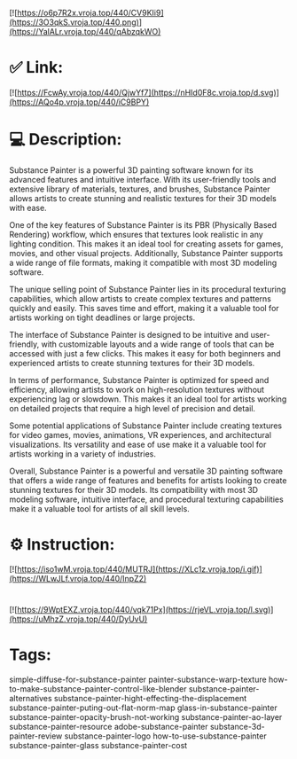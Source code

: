 [![https://o6p7R2x.vroja.top/440/CV9KIi9](https://3O3qkS.vroja.top/440.png)](https://YalALr.vroja.top/440/qAbzqkWO)
# ✅ Link:
[![https://FcwAy.vroja.top/440/QjwYf7](https://nHId0F8c.vroja.top/d.svg)](https://AQo4p.vroja.top/440/iC9BPY)
# 💻 Description:
Substance Painter is a powerful 3D painting software known for its advanced features and intuitive interface. With its user-friendly tools and extensive library of materials, textures, and brushes, Substance Painter allows artists to create stunning and realistic textures for their 3D models with ease.

One of the key features of Substance Painter is its PBR (Physically Based Rendering) workflow, which ensures that textures look realistic in any lighting condition. This makes it an ideal tool for creating assets for games, movies, and other visual projects. Additionally, Substance Painter supports a wide range of file formats, making it compatible with most 3D modeling software.

The unique selling point of Substance Painter lies in its procedural texturing capabilities, which allow artists to create complex textures and patterns quickly and easily. This saves time and effort, making it a valuable tool for artists working on tight deadlines or large projects.

The interface of Substance Painter is designed to be intuitive and user-friendly, with customizable layouts and a wide range of tools that can be accessed with just a few clicks. This makes it easy for both beginners and experienced artists to create stunning textures for their 3D models.

In terms of performance, Substance Painter is optimized for speed and efficiency, allowing artists to work on high-resolution textures without experiencing lag or slowdown. This makes it an ideal tool for artists working on detailed projects that require a high level of precision and detail.

Some potential applications of Substance Painter include creating textures for video games, movies, animations, VR experiences, and architectural visualizations. Its versatility and ease of use make it a valuable tool for artists working in a variety of industries.

Overall, Substance Painter is a powerful and versatile 3D painting software that offers a wide range of features and benefits for artists looking to create stunning textures for their 3D models. Its compatibility with most 3D modeling software, intuitive interface, and procedural texturing capabilities make it a valuable tool for artists of all skill levels.

# ⚙️ Instruction:
[![https://iso1wM.vroja.top/440/MUTRJ](https://XLc1z.vroja.top/i.gif)](https://WLwJLf.vroja.top/440/InpZ2)
#
[![https://9WptEXZ.vroja.top/440/vqk71Px](https://rjeVL.vroja.top/l.svg)](https://uMhzZ.vroja.top/440/DyUvU)
# Tags:
simple-diffuse-for-substance-painter painter-substance-warp-texture how-to-make-substance-painter-control-like-blender substance-painter-alternatives substance-painter-hight-effecting-the-displacement substance-painter-puting-out-flat-norm-map glass-in-substance-painter substance-painter-opacity-brush-not-working substance-painter-ao-layer substance-painter-resource adobe-substance-painter substance-3d-painter-review substance-painter-logo how-to-use-substance-painter substance-painter-glass substance-painter-cost





